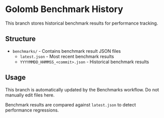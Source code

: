 # Golomb Benchmark History

This branch stores historical benchmark results for performance tracking.

## Structure

- `benchmarks/` - Contains benchmark result JSON files
  - `latest.json` - Most recent benchmark results
  - `YYYYMMDD_HHMMSS_<commit>.json` - Historical benchmark results

## Usage

This branch is automatically updated by the Benchmarks workflow. Do not manually edit files here.

Benchmark results are compared against `latest.json` to detect performance regressions.
